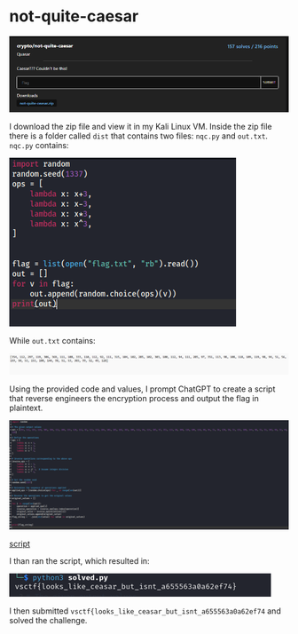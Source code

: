 # not-quite-caesar
![](../images/not-quite-caeser-part-1.png)

I download the zip file and view it in my Kali Linux VM. Inside the zip file there is a folder called `dist` that contains two files: `nqc.py` and `out.txt`. `nqc.py` contains:

![](../images/not-quite-caeser-part-2.png)

While `out.txt` contains:

![](../images/not-quite-caeser-part-3.png)

Using the provided code and values, I prompt ChatGPT to create a script that reverse engineers the encryption process and output the flag in plaintext. 

![](../images/not-quite-caeser-part-4.png)

[script](../scripts/not-quite-caeser-solve.py)

I than ran the script, which resulted in:

![](../images/not-quite-caeser-part-5.png)

I then submitted `vsctf{looks_like_ceasar_but_isnt_a655563a0a62ef74` and solved the challenge.
